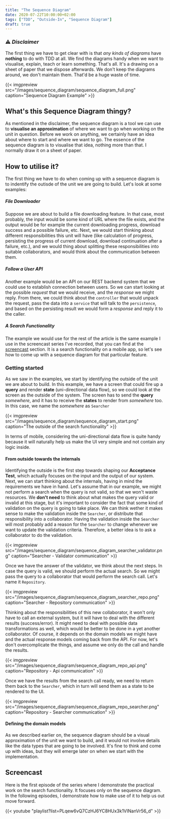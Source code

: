 ```yaml
---
title: "The Sequence Diagram"
date: 2020-07-22T10:00:00+02:00
tags: ["TDD", "Outside-In", "Sequence Diagram"]
draft: true
---
```


### ⚠️ _Disclaimer_
The first thing we have to get clear with is that *any kinds of diagrams* have **nothing** to do with TDD at all. We find the diagrams handy when we want to visualise, explain, teach or learn something. That's all. It's a drawing on a sheet of paper that we dispose afterwards. We don't keep the diagrams around, we don't maintain them. That'd be a huge waste of time.

{{< imgpreview src="/images/sequence_diagram/sequence_diagram_full.png" caption="Sequence Diagram Example" >}}

## What's this Sequence Diagram thingy?
As mentioned in the disclaimer, the sequence diagram is a tool we can use to **visualise an approximation** of where we want to go when working on the unit in question. Before we work on anything, we certainly have an idea about where to start and where we want to go. The essence of the sequence diagram is to visualise that idea, nothing more than that. I normally draw it on a sheet of paper.

## How to utilise it?
The first thing we have to do when coming up with a sequence diagram is to indentify the outisde of the unit we are going to build. Let's look at some examples:

##### _File Downloader_
Suppose we are about to build a file downloading feature. In that case, most probably, the input would be some kind of URL where the file exists, and the output would be for example the current downloading progress, download success and a possible failure, etc. Next, we would start thinking about different responsibilities this unit will have (like calculation of progress, persisting the progress of current download, download continuation after a failure, etc.), and we would thing about splitting these responsibilities into suitable collaborators, and would think about the communication between them.

##### _Follow a User API_
Another example would be an API on our REST backend system that we could use to establish connection between users. So we can start looking at the possible _request_ that we would receive, and the _response_ we might reply. From there, we could think about the `controller` that would unpack the request, pass the data into a `service` that will talk to the `persistence`, and based on the persisting result we would form a _response_ and reply it to the caller.

##### _A Search Functionality_
The example we would use for the rest of the article is the same example I use in the screencast series I've recorded, that you can find at the [screencast](#screencast) section. It is a search functionality on a mobile app, so let's see how to come up with a sequence diagram for that particular feature.

### Getting started
As we saw in the examples, we start by identifying the outside of the unit we are about to build. In this example, we have a screen that could fire up a **query** and render **state** (uni-directional data flow), so we could look at the screen as the outside of the system. The screen has to send the **query** _somewhere_, and it has to receive the **states** to render from _somewhere_ too. In this case, we name the _somewhere_ as `Searcher`

{{< imgpreview src="/images/sequence_diagram/sequence_diagram_start.png" caption="The outside of the search functionality" >}}

In terms of mobile, considering the uni-directional data flow is quite handy because it will naturally help us make the UI very simple and not contain any logic inside.

#### From outside towards the internals
Identifying the outside is the first step towards shaping our **Acceptance Test**, which actually focuses on the input and the output of our system. Next, we can start thinking about the internals, having in mind the requirements we have in hand. Let's assume that in our example, we might not perform a search when the query is not valid, so that we won't waste resources. We **don't need** to think about what makes the query valid or invalid at this stage, but it's important to consider the fact that some kind of validation on the query is going to take place. We can think wether it makes sense to make the validation inside the `Searcher`, or distribute that responsibility into a collaborator. Having the validation inside the `Searcher` will most probably add a reason for the `Searcher` to change whenever we want to update the validation criteria. Therefore, a better idea is to ask a collaborator to do the validation.

{{< imgpreview src="/images/sequence_diagram/sequence_diagram_searcher_validator.png" caption="Searcher - Validator communication" >}}

Once we have the answer of the validator, we think about the next steps. In case the query is valid, we should perform the actual search. So we might pass the query to a collaborator that would perform the search call. Let's name it `Repository`.

{{< imgpreview src="/images/sequence_diagram/sequence_diagram_searcher_repo.png" caption="Searcher - Repository communication" >}}

Thinking about the responsibilities of this new collaborator, it won't only have to call an external system, but it will have to deal with the different results (success/error). It might need to deal with possible data transformations as well, which would be better to be done in a yet another collaborator. Of course, it depends on the domain models we might have and the actual response models coming back from the API. For now, let's don't overcomplicate the things, and assume we only do the call and handle the results.

{{< imgpreview src="/images/sequence_diagram/sequence_diagram_repo_api.png" caption="Repository - Api communication" >}}

Once we have the results from the search call ready, we need to return them back to the `Searcher`, which in turn will send them as a state to be rendered to the UI.

{{< imgpreview src="/images/sequence_diagram/sequence_diagram_repo_searcher.png" caption="Repository - Searcher communication" >}}

#### Defining the domain models
As we described earlier on, the sequence diagram should be a visual approximation of the unit we want to build, and it would not involve details like the data types that are going to be involved. It's fine to think and come up with ideas, but they will emerge later on when we start with the implementation.

## Screencast
Here is the first episode of the series where I demonstrate the practical work on the search functionality. It focuses only on the sequence diagram. In the following episodes, I demonstrate how to make use of it to help us out move forward.

{{< youtube "playlist?list=PLqew6vQ7CzHJ6YC8HUx3k1VINanVr56_d" >}}
